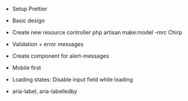 - Setup Prettier
- Basic design
- Create new resource controller php artisan make:model -mrc Chirp
- Validation + error messages
- Create component for alert-messages

- Mobile first
- Loading states: Disable input field while loading
- aria-label, aria-labelledby
